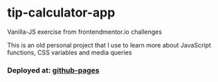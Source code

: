 # tip-calculator-app
Vanilla-JS exercise from frontendmentor.io challenges

This is an old personal project that I use to learn more about JavaScript functions, CSS variables and media queries

### Deployed at: [github-pages](https://jmnahan.github.io/tip-calculator-app/)
